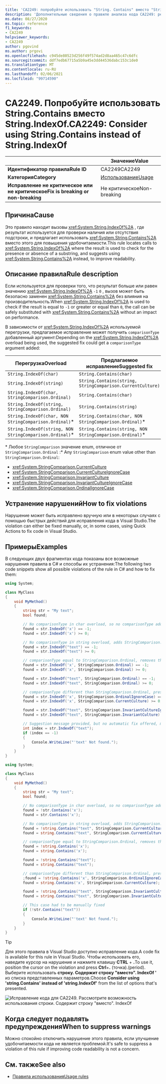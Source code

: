 ```yaml
---
title: 'CA2249: попробуйте использовать "String. Contains" вместо "String. IndexOf" (анализ кода)'
description: 'Дополнительные сведения о правиле анализа кода CA2249: рекомендуется использовать "String. Contains" вместо "String. IndexOf"'
ms.date: 08/27/2020
ms.topic: reference
f1_keywords:
- CA2249
helpviewer_keywords:
- CA2249
author: pgovind
ms.author: prgovi
ms.openlocfilehash: c945de80523d256f49f574ad2d8aa465c47c6dfc
ms.sourcegitcommit: ddf7edb67715a5b9a45e3dd44536dabc153c1de0
ms.translationtype: MT
ms.contentlocale: ru-RU
ms.lasthandoff: 02/06/2021
ms.locfileid: "99714590"
---
```

# <a name="ca2249-consider-using-stringcontains-instead-of-stringindexof"></a><span data-ttu-id="3c1c8-103">CA2249. Попробуйте использовать String.Contains вместо String.IndexOf.</span><span class="sxs-lookup"><span data-stu-id="3c1c8-103">CA2249: Consider using String.Contains instead of String.IndexOf</span></span>

| | <span data-ttu-id="3c1c8-104">Значение</span><span class="sxs-lookup"><span data-stu-id="3c1c8-104">Value</span></span> |
|-|-|
| <span data-ttu-id="3c1c8-105">**Идентификатор правила**</span><span class="sxs-lookup"><span data-stu-id="3c1c8-105">**Rule ID**</span></span> |<span data-ttu-id="3c1c8-106">CA2249</span><span class="sxs-lookup"><span data-stu-id="3c1c8-106">CA2249</span></span>|
| <span data-ttu-id="3c1c8-107">**Категория**</span><span class="sxs-lookup"><span data-stu-id="3c1c8-107">**Category**</span></span> |[<span data-ttu-id="3c1c8-108">Использование</span><span class="sxs-lookup"><span data-stu-id="3c1c8-108">Usage</span></span>](usage-warnings.md)|
| <span data-ttu-id="3c1c8-109">**Исправление не критическое или не критическое**</span><span class="sxs-lookup"><span data-stu-id="3c1c8-109">**Fix is breaking or non-breaking**</span></span> |<span data-ttu-id="3c1c8-110">Не критическое</span><span class="sxs-lookup"><span data-stu-id="3c1c8-110">Non-breaking</span></span>|

## <a name="cause"></a><span data-ttu-id="3c1c8-111">Причина</span><span class="sxs-lookup"><span data-stu-id="3c1c8-111">Cause</span></span>

<span data-ttu-id="3c1c8-112">Это правило находит вызовы <xref:System.String.IndexOf%2A> , где результат используется для проверки наличия или отсутствия подстроки, и предлагает использовать <xref:System.String.Contains%2A> вместо этого для повышения удобочитаемости.</span><span class="sxs-lookup"><span data-stu-id="3c1c8-112">This rule locates calls to <xref:System.String.IndexOf%2A> where the result is used to check for the presence or absence of a substring, and suggests using <xref:System.String.Contains%2A> instead, to improve readability.</span></span>

## <a name="rule-description"></a><span data-ttu-id="3c1c8-113">Описание правила</span><span class="sxs-lookup"><span data-stu-id="3c1c8-113">Rule description</span></span>

<span data-ttu-id="3c1c8-114">Если используется для проверки того, что результат больше или равен значению <xref:System.String.IndexOf%2A> `-1` `0` , вызов может быть безопасно заменен <xref:System.String.Contains%2A> без влияния на производительность.</span><span class="sxs-lookup"><span data-stu-id="3c1c8-114">When <xref:System.String.IndexOf%2A> is used to check if the result is equal to `-1` or greater or equal than `0`, the call can be safely substituted with <xref:System.String.Contains%2A> without an impact on performance.</span></span>

<span data-ttu-id="3c1c8-115">В зависимости от <xref:System.String.IndexOf%2A> используемой перегрузки, предлагаемое исправление может получить `comparisonType` добавленный аргумент:</span><span class="sxs-lookup"><span data-stu-id="3c1c8-115">Depending on the <xref:System.String.IndexOf%2A> overload being used, the suggested fix could get a `comparisonType` argument added:</span></span>

| <span data-ttu-id="3c1c8-116">Перегрузка</span><span class="sxs-lookup"><span data-stu-id="3c1c8-116">Overload</span></span> | <span data-ttu-id="3c1c8-117">Предлагаемое исправление</span><span class="sxs-lookup"><span data-stu-id="3c1c8-117">Suggested fix</span></span> |
|----|----|
| `String.IndexOf(char)` | `String.Contains(char)` |
| `String.IndexOf(string)` | `String.Contains(string, StringComparison.CurrentCulture)` |
| `String.IndexOf(char, StringComparison.Ordinal)` | `String.Contains(char)` |
| `String.IndexOf(string, StringComparison.Ordinal)` | `String.Contains(string)` |
| `String.IndexOf(char, NON StringComparison.Ordinal)`\* | `String.Contains(char, NON StringComparison.Ordinal)`\* |
| `String.IndexOf(string, NON StringComparison.Ordinal)`\* | `String.Contains(string, NON StringComparison.Ordinal)`\* |

<span data-ttu-id="3c1c8-118">\* Любое `StringComparison` значение enum, отличное от `StringComparison.Ordinal` :</span><span class="sxs-lookup"><span data-stu-id="3c1c8-118">\* Any `StringComparison` enum value other than `StringComparison.Ordinal`:</span></span>

- <xref:System.StringComparison.CurrentCulture>
- <xref:System.StringComparison.CurrentCultureIgnoreCase>
- <xref:System.StringComparison.InvariantCulture>
- <xref:System.StringComparison.InvariantCultureIgnoreCase>
- <xref:System.StringComparison.OrdinalIgnoreCase>

## <a name="how-to-fix-violations"></a><span data-ttu-id="3c1c8-119">Устранение нарушений</span><span class="sxs-lookup"><span data-stu-id="3c1c8-119">How to fix violations</span></span>

<span data-ttu-id="3c1c8-120">Нарушение может быть исправлено вручную или в некоторых случаях с помощью быстрых действий для исправления кода в Visual Studio.</span><span class="sxs-lookup"><span data-stu-id="3c1c8-120">The violation can either be fixed manually, or, in some cases, using Quick Actions to fix code in Visual Studio.</span></span>

## <a name="examples"></a><span data-ttu-id="3c1c8-121">Примеры</span><span class="sxs-lookup"><span data-stu-id="3c1c8-121">Examples</span></span>

<span data-ttu-id="3c1c8-122">В следующих двух фрагментах кода показаны все возможные нарушения правила в C# и способы их устранения:</span><span class="sxs-lookup"><span data-stu-id="3c1c8-122">The following two code snippets show all possible violations of the rule in C# and how to fix them:</span></span>

```csharp
using System;

class MyClass
{
    void MyMethod()
    {
        string str = "My text";
        bool found;

        // No comparisonType in char overload, so no comparisonType added in resulting fix
        found = str.IndexOf('x') == -1;
        found = str.IndexOf('x') >= 0;

        // No comparisonType in string overload, adds StringComparison.CurrentCulture to resulting fix
        found = str.IndexOf("text") == -1;
        found = str.IndexOf("text") >= 0;

        // comparisonType equal to StringComparison.Ordinal, removes the argument
        found = str.IndexOf('x', StringComparison.Ordinal) == -1;
        found = str.IndexOf('x', StringComparison.Ordinal) >= 0;

        found = str.IndexOf("text", StringComparison.Ordinal) == -1;
        found = str.IndexOf("text", StringComparison.Ordinal) >= 0;

        // comparisonType different than StringComparison.Ordinal, preserves the argument
        found = str.IndexOf('x', StringComparison.OrdinalIgnoreCase) == -1;
        found = str.IndexOf('x', StringComparison.CurrentCulture) >= 0;

        found = str.IndexOf("text", StringComparison.InvariantCultureIgnoreCase) == -1;
        found = str.IndexOf("text", StringComparison.InvariantCulture) >= 0;

        // Suggestion message provided, but no automatic fix offered, must be fixed manually
        int index = str.IndexOf("text");
        if (index == -1)
        {
            Console.WriteLine("'text' Not found.");
        }
    }
}
```

```csharp
using System;

class MyClass
{
    void MyMethod()
    {
        string str = "My text";
        bool found;

        // No comparisonType in char overload, so no comparisonType added in resulting fix
        found = !str.Contains('x');
        found = str.Contains('x');

        // No comparisonType in string overload, adds StringComparison.CurrentCulture to resulting fix
        found = !string.Contains("text", StringComparison.CurrentCulture);
        found = string.Contains("text", StringComparison.CurrentCulture);

        // comparisonType equal to StringComparison.Ordinal, removes the argument
        found = !string.Contains('x');
        found = string.Contains('x');

        found = !string.Contains("text");
        found = string.Contains("text");

        // comparisonType different than StringComparison.Ordinal, preserves the argument
        ;found = !string.Contains('x', StringComparison.OrdinalIgnoreCase)
        found = string.Contains('x', StringComparison.CurrentCulture);

        found = !string.Contains("text", StringComparison.InvariantCultureIgnoreCase);
        found = string.Contains("text", StringComparison.InvariantCulture);

        // This case had to be manually fixed
        if (!str.Contains("text"))
        {
            Console.WriteLine("'text' Not found.");
        }
    }
}
```

> [!TIP]
> <span data-ttu-id="3c1c8-123">Для этого правила в Visual Studio доступно исправление кода.</span><span class="sxs-lookup"><span data-stu-id="3c1c8-123">A code fix is available for this rule in Visual Studio.</span></span> <span data-ttu-id="3c1c8-124">Чтобы использовать его, наведите курсор на нарушение и нажмите клавишу **CTRL** + **.**</span><span class="sxs-lookup"><span data-stu-id="3c1c8-124">To use it, position the cursor on the violation and press **Ctrl**+**.**</span></span> <span data-ttu-id="3c1c8-125">(точка).</span><span class="sxs-lookup"><span data-stu-id="3c1c8-125">(period).</span></span> <span data-ttu-id="3c1c8-126">Выберите использовать **строку. Содержит строку "вместо". IndexOf '** из списка представленных параметров.</span><span class="sxs-lookup"><span data-stu-id="3c1c8-126">Choose **Consider using 'string.Contains' instead of 'string.IndexOf'** from the list of options that's presented.</span></span>
>
> ![Исправление кода для CA2249. Рассмотрите возможность использования строки. Содержит строку "вместо". IndexOf](media/ca2249-codefix.png)

## <a name="when-to-suppress-warnings"></a><span data-ttu-id="3c1c8-128">Когда следует подавлять предупреждения</span><span class="sxs-lookup"><span data-stu-id="3c1c8-128">When to suppress warnings</span></span>

<span data-ttu-id="3c1c8-129">Можно спокойно отключить нарушение этого правила, если улучшение удобочитаемости кода не является проблемой.</span><span class="sxs-lookup"><span data-stu-id="3c1c8-129">It's safe to suppress a violation of this rule if improving code readability is not a concern.</span></span>

## <a name="see-also"></a><span data-ttu-id="3c1c8-130">См. также</span><span class="sxs-lookup"><span data-stu-id="3c1c8-130">See also</span></span>

- [<span data-ttu-id="3c1c8-131">Правила использования</span><span class="sxs-lookup"><span data-stu-id="3c1c8-131">Usage rules</span></span>](usage-warnings.md)
